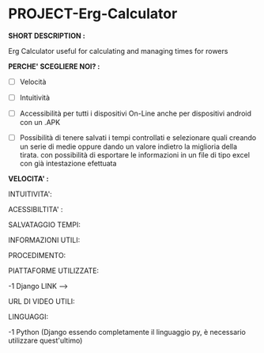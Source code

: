 # PROJECT-Erg-Calculator

**SHORT DESCRIPTION :**

Erg Calculator useful for calculating and managing times for rowers

**PERCHE' SCEGLIERE NOI? :**

- [ ] Velocità

- [ ] Intuitività

- [ ] Accessibilità per tutti i dispositivi On-Line  anche per dispositivi android con un .APK

- [ ] Possibilità di tenere salvati i tempi controllati e selezionare quali creando un serie di medie oppure dando un valore indietro la miglioria della tirata. con        possibilità di esportare le informazioni in un file di tipo excel con già intestazione efettuata

**VELOCITA' :**

INTUITIVITA': 

ACESSIBILTITA' :

SALVATAGGIO TEMPI:

INFORMAZIONI UTILI:

PROCEDIMENTO:

PIATTAFORME UTILIZZATE:

-1 Django  LINK --> 

URL DI VIDEO UTILI:

LINGUAGGI:

-1 Python (Django essendo completamente il linguaggio py, è necessario utilizzare quest'ultimo)



